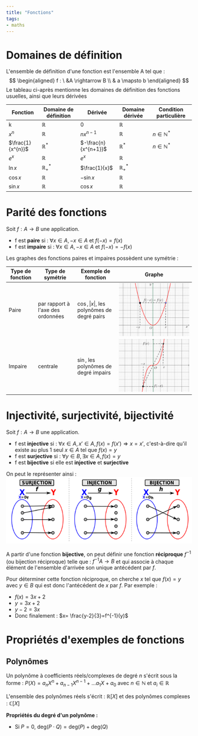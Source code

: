 ```yaml
---
title: "Fonctions"
tags:
- maths
---
```

# Domaines de définition
L'ensemble de définition d'une fonction est l'ensemble A tel que :
$$
\begin{aligned}
f :  \ &A \rightarrow B \\
& a \mapsto b
\end{aligned}
$$
Le tableau ci-après mentionne les domaines de définition des fonctions usuelles, ainsi que leurs dérivées

| Fonction          | Domaine de définition | Dérivée              | Domaine dérivée      | Condition particulière |
| ----------------- | --------------------- | -------------------- | -------------------- | ---------------------- |
| k                 | $\mathbb{R}$          | 0                    | $\mathbb{R}$         |                        |
| $x^n$             | $\mathbb{R}$          | $nx^{n-1}$           | $\mathbb{R}$         | $n \in \mathbb{N}^{*}$ |
| $\frac{1}{x^{n}}$ | $\mathbb{R}^{*}$      | $-\frac{n}{x^{n+1}}$ | $\mathbb{R}^{*}$     | $n \in \mathbb{N}^{*}$ |
| $e^{x}$           | $\mathbb{R}$          | $e^{x}$              | $\mathbb{R}$         |                        |
| $\ln{x}$          | $\mathbb{R}^{*}_{+}$  | $\frac{1}{x}$        | $\mathbb{R}^{*}_{+}$ |                        |
| $\cos{x}$         | $\mathbb{R}$          | $-\sin{x}$           | $\mathbb{R}$         |                        |
| $\sin{x}$         | $\mathbb{R}$          | $\cos{x}$            | $\mathbb{R}$         |                        |

# Parité des fonctions

Soit $f: A \rightarrow B$ une application.
- f est **paire** si : $\forall x \in A, -x\in A \text{ et } f(-x)=f(x)$ 
- f est **impaire** si : $\forall x \in A, -x\in A \text{ et } f(-x)=-f(x)$ 

Les graphes des fonctions paires et impaires possèdent une symétrie :

| Type de fonction | Type de symétrie                  | Exemple de fonction    | Graphe                    |
| ---------------- | --------------------------------- | --- | ------------------------- |
| Paire            | par rapport à l'axe des ordonnées | $\cos,\lvert x \rvert,$ les polynômes de degré pairs    |![](../images/Pasted%20image%2020221110151919.png)  |
| Impaire          | centrale                          |$\sin$, les polynômes de degré impairs     | ![](../images/Pasted%20image%2020221110151958.png) |

# Injectivité, surjectivité, bijectivité
Soit $f: A \rightarrow B$ une application.
- f est **injective** si : $\forall x \in A, x'\in A,f(x)=f(x')\Rightarrow x=x'$, c'est-à-dire qu'il existe au plus 1 seul $x \in A$ tel que $f(x)=y$
- f est **surjective** si : $\forall y\in B, \exists x\in A, f(x)=y$ 
- f est **bijective** si elle est **injective** et **surjective**

On peut le représenter ainsi :
![](../images/Pasted%20image%2020221110152817.png)

A partir d'une fonction **bijective**, on peut définir une fonction **réciproque** $f^{-1}$ (ou bijection réciproque) telle que : $f^{-1} A\rightarrow B$ et qui associe à chaque élément de l'ensemble d'arrivée son unique antécédent par $f$.

Pour déterminer cette fonction réciproque, on cherche $x$ tel que $f(x)=y$ avec $y\in B$ qui est donc l'antécédent de $x$ par $f$.
Par exemple :
- $f(x)=3x+2$
- $y = 3x+2$
- $y-2=3x$
- Donc finalement : $x= \frac{y-2}{3}=f^{-1}(y)$

# Propriétés d'exemples de fonctions
## Polynômes
Un polynôme à coefficients réels/complexes de degré $n$ s'écrit sous la forme : $P(X)=a_{n}X^{n}+a_{n-1}X^{n-1}+...a_{1}X+a_{0}$ avec $n\in \mathbb{N}$ et $a_{i}\in\mathbb{R}$ 

L'ensemble des polynômes réels s'écrit : $\mathbb{R}[X]$ et des polynômes complexes : $\mathbb{C}[X]$

**Propriétés du degré d'un polynôme :**
- Si $P=0$, $\text{deg}(P\cdot Q)=\text{deg}(P)+\text{deg}(Q)$
